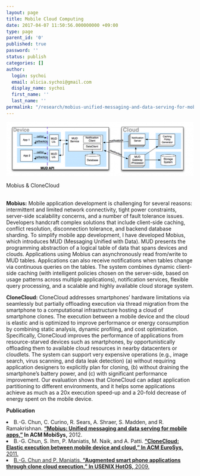 ```yaml
---
layout: page
title: Mobile Cloud Computing
date: 2017-04-07 11:50:56.000000000 +09:00
type: page
parent_id: '0'
published: true
password: ''
status: publish
categories: []
author:
  login: sychoi
  email: alicia.sychoi@gmail.com
  display_name: sychoi
  first_name: ''
  last_name: ''
permalink: "/research/mobius-unified-messaging-and-data-serving-for-mobile-apps/"
---
```


<img src="../../assets/resources/mobile-cloud.png">

Mobius & CloneCloud<br><br>


<b>Mobius:</b> Mobile application development is challenging for several reasons: intermittent and limited network connectivity, tight power constraints, server-side scalability concerns, and a number of fault tolerance issues. Developers handcraft complex solutions that include client-side caching, conflict resolution, disconnection tolerance, and backend database sharding. To simplify mobile app development, I have developed Mobius, which introduces MUD (Messaging Unified with Data). MUD presents the programming abstraction of a logical table of data that spans devices and clouds. Applications using Mobius can asynchronously read from/write to MUD tables. Applications can also receive notifications when tables change via continuous queries on the tables. The system combines dynamic client-side caching (with intelligent policies chosen on the server-side, based on usage patterns across multiple applications), notification services, flexible query processing, and a scalable and highly available cloud storage system.


<b>CloneCloud:</b> CloneCloud addresses smartphones’ hardware limitations via seamlessly but partially offloading execution via thread migration from the smartphone to a computational infrastructure hosting a cloud of smartphone clones. The execution between a mobile device and the cloud is elastic and is optimized to improve performance or energy consumption by combining static analysis, dynamic profiling, and cost optimization. Specifically, CloneCloud improves the performance of applications from resource-starved devices such as smartphones, by opportunistically offloading them to available cloud resources in nearby datacenters or cloudlets. The system can support very expensive operations (e.g., image search, virus scanning, and data leak detection) (a) without requiring application designers to explicitly plan for cloning, (b) without draining the smartphone’s battery power, and (c) with significant performance improvement. Our evaluation shows that CloneCloud can adapt application partitioning to different environments, and it helps some applications achieve as much as a 20x execution speed-up and a 20-fold decrease of energy spent on the mobile device.

<b>Publication</b>
<li>B.-G. Chun, C. Curino, R. Sears, A. Shraer, S. Madden, and R. Ramakrishnan. <b><a href="http://www.cs.technion.ac.il/~shralex/mud.pdf">“Mobius: Unified messaging and data serving for mobile apps,”</a> In ACM MobiSys,</b> 2012.</li>
<li>B.-G. Chun, S. Ihm, P. Maniatis, M. Naik, and A. Patti. <b><a href="http://eurosys2011.cs.uni-salzburg.at/pdf/eurosys2011-chun.pdf">“CloneCloud: Elastic execution between mobile device and cloud,” In ACM EuroSys,</b> 2011.</li>
<li>B.-G. Chun and P. Maniatis. <b><a href="https://www.usenix.org/legacy/events/hotos09/tech/full_papers/chun/chun.pdf">“Augmented smart phone applications through clone cloud execution,” In USENIX HotOS,</b> 2009.</li>

